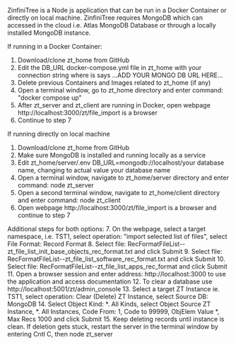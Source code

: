 ZinfiniTree is a Node js application that can be run in a Docker Container or directly on local machine.
ZinfiniTree requires MongoDB which can accessed in the cloud i.e. Atlas MongoDB Database or through a locally installed MongoDB instance. 

If running in a Docker Container: 
1.  Download/clone zt_home from GitHub
2.  Edit the DB_URL docker-compose.yml file in zt_home with your connection string where is says ...ADD YOUR MONGO DB URL HERE...
3.  Delete previous Containers and Images related to zt_home (if any)
4.  Open a terminal window, go to zt_home directory and enter command: "docker compose up"
5.  After zt_server and zt_client are running in Docker, open webpage http://localhost:3000/zt/file_import is a browser
6.  Continue to step 7

If running directly on local machine
1.  Download/clone zt_home from GitHub
2.  Make sure MongoDB is installed and running locally as a service
3.  Edit zt_home/server/.env DB_URL=mongodb://localhost/your database name, changing to actual value your database name
4.  Open a terminal window, navigate to zt_home/server directory and enter command: node zt_server
5.  Open a second terminal window, navigate to zt_home/client directory and enter command: node zt_client
6.  Open webpage http://localhost:3000/zt/file_import is a browser and continue to step 7



Additional steps for both options:
7.  On the webpage, select a target namespace, i.e. TST1, select operation: "import selected list of files", select File Format: Record Format
8.  Select file:  RecFormatFileList--zt_file_list_init_base_objects_rec_format.txt and click Submit
9.  Select file:  RecFormatFileList--zt_file_list_software_rec_format.txt and click Submit
10. Select file:  RecFormatFileList--zt_file_list_apps_rec_format and click Submit
11. Open a browser session and enter address: http://localhost:3000 to use the application and access documentation
12. To clear a database use http://localhost:5001/zt/admin_console
13. Select a target ZT Instance ie. TST1, select operation: Clear (Delete) ZT Instance, select Source DB: MongoDB
14. Select Object Kind: *. All Kinds, select Object Source ZT Instance, *. All Instances, Code From: 1, Code to 99999, ObjElem Value *, Max Recs 1000 and click Submit
15. Keep deleting records until instance is clean.  If deletion gets stuck, restart the server in the terminal window by entering Cntl C, then node zt_server
